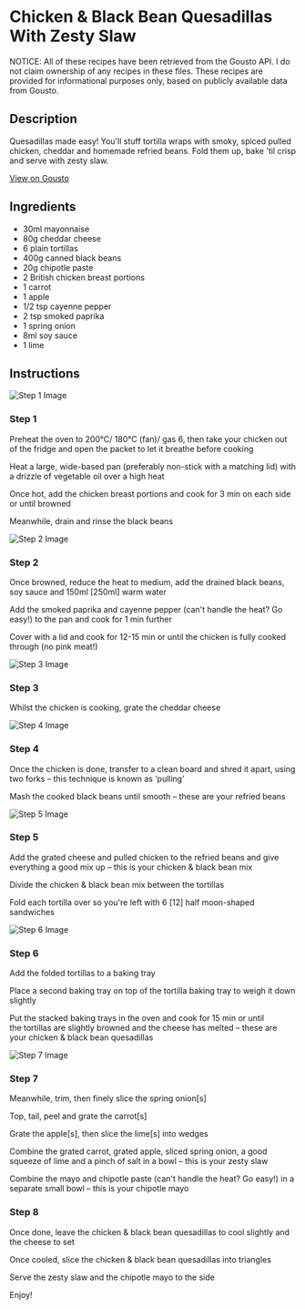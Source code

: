 # Chicken & Black Bean Quesadillas With Zesty Slaw

NOTICE: All of these recipes have been retrieved from the Gousto API. I do not claim ownership of any recipes in these files. These recipes are provided for informational purposes only, based on publicly available data from Gousto.

## Description

Quesadillas made easy! You'll stuff tortilla wraps with smoky, spiced pulled chicken, cheddar and homemade refried beans. Fold them up, bake 'til crisp and serve with zesty slaw. 

[View on Gousto](https://www.gousto.co.uk/recipes/cookbook/chicken-black-bean-quesadillas-with-zesty-slaw)

## Ingredients

- 30ml mayonnaise
- 80g cheddar cheese
- 6 plain tortillas
- 400g canned black beans
- 20g chipotle paste
- 2 British chicken breast portions
- 1 carrot 
- 1 apple
- 1/2 tsp cayenne pepper
- 2 tsp smoked paprika
- 1 spring onion 
- 8ml soy sauce
- 1 lime

## Instructions

![Step 1 Image](https://production-media.gousto.co.uk/cms/recipe-step-image/1669..-step-1-x200.jpg)

### Step 1

Preheat the oven to 200°C/ 180°C (fan)/ gas 6, then take your chicken out of the fridge and open the packet to let it breathe before cooking

Heat a large, wide-based pan (preferably non-stick with a matching lid) with a drizzle of vegetable oil over a high heat

Once hot, add the chicken breast portions and cook for 3 min on each side or until browned

Meanwhile, drain and rinse the black beans

![Step 2 Image](https://production-media.gousto.co.uk/cms/recipe-step-image/1669.-step-2-x200.jpg)

### Step 2

Once browned, reduce the heat to medium, add the drained black beans, soy sauce and 150ml<span class="text-danger"> [250ml]</span> warm water

Add the smoked paprika and cayenne pepper (can't handle the heat? Go easy!) to the pan and cook for 1 min further

Cover with a lid and cook for 12-15 min or until the chicken is fully cooked through (no pink meat!)

![Step 3 Image](https://production-media.gousto.co.uk/cms/recipe-step-image/1669.-step-3-x200.jpg)

### Step 3

Whilst the chicken is cooking, grate the cheddar cheese

![Step 4 Image](https://production-media.gousto.co.uk/cms/recipe-step-image/1669.-step-4-x200.jpg)

### Step 4

Once the chicken is done, transfer to a clean board and shred it apart, using two forks – this technique is known as ‘pulling’

Mash the cooked black beans until smooth – these are your refried beans

![Step 5 Image](https://production-media.gousto.co.uk/cms/recipe-step-image/1669.-step-5-x200.jpg)

### Step 5

Add the grated cheese and pulled chicken to the refried beans and give everything a good mix up – this is your chicken & black bean mix

Divide the chicken & black bean mix between the tortillas

Fold each tortilla over so you're left with 6 <span class="text-danger">[12]</span> half moon-shaped sandwiches

![Step 6 Image](https://production-media.gousto.co.uk/cms/recipe-step-image/1669.-step-6-x200.jpg)

### Step 6

Add the folded tortillas to a baking tray

Place a second baking tray on top of the tortilla baking tray to weigh it down slightly

Put the stacked baking trays in the oven and cook for 15 min or until the tortillas are slightly browned and the cheese has melted – these are your chicken & black bean quesadillas

![Step 7 Image](https://production-media.gousto.co.uk/cms/recipe-step-image/1669.-step-7-x200.jpg)

### Step 7

Meanwhile, trim, then finely slice the spring onion<span class="text-danger">[s]</span>

Top, tail, peel and grate the carrot<span class="text-danger">[s]</span>

Grate the apple<span class="text-danger">[s]</span>, then slice the lime<span class="text-danger">[s]</span> into wedges

Combine the grated carrot, grated apple, sliced spring onion, a good squeeze of lime and a pinch of salt in a bowl – this is your zesty slaw

Combine the mayo and chipotle paste (can't handle the heat? Go easy!) in a separate small bowl – this is your chipotle mayo

### Step 8

Once done, leave the chicken & black bean quesadillas to cool slightly and the cheese to set

Once cooled, slice the chicken & black bean quesadillas into triangles

Serve the zesty slaw and the chipotle mayo to the side

Enjoy!

